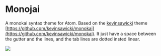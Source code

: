 # Monojai

A monokai syntax theme for Atom. Based on the [kevinsawicki](https://github.com/kevinsawicki) theme [https://github.com/kevinsawicki/monokai](https://github.com/kevinsawicki/monokai). It just have a space between the gutter and the lines, and the tab lines are dotted insted linear.

![](http://junquera.github.io/static/img/monojai.png)
